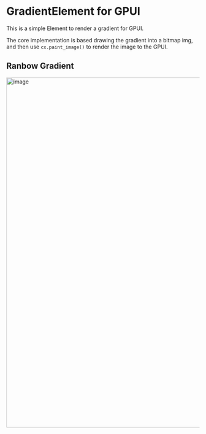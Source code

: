 # GradientElement for GPUI

This is a simple Element to render a gradient for GPUI.

The core implementation is based drawing the gradient into a bitmap img, and then use `cx.paint_image()` to render the image to the GPUI.

## Ranbow Gradient

<img width="912" alt="image" src="https://github.com/user-attachments/assets/5261fd6c-f666-4b94-b9ac-52f2d4e788dd">
